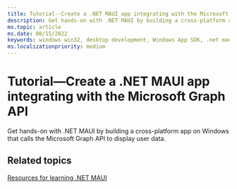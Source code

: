 ```yaml
---
title: Tutorial--Create a .NET MAUI app integrating with the Microsoft Graph API
description: Get hands-on with .NET MAUI by building a cross-platform app on Windows that calls the Microsoft Graph API to display user data.
ms.topic: article
ms.date: 08/15/2022
keywords: windows win32, desktop development, Windows App SDK, .net maui
ms.localizationpriority: medium
---
```


# Tutorial&mdash;Create a .NET MAUI app integrating with the Microsoft Graph API

Get hands-on with .NET MAUI by building a cross-platform app on Windows that calls the Microsoft Graph API to display user data.

## Related topics

[Resources for learning .NET MAUI](/dotnet/maui/get-started/resources)
